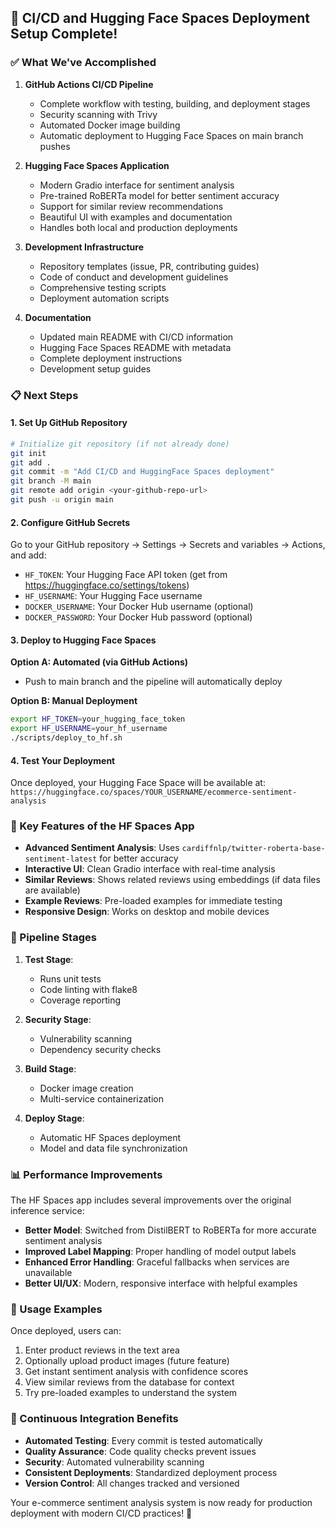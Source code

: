 ## 🚀 CI/CD and Hugging Face Spaces Deployment Setup Complete! 

### ✅ What We've Accomplished

1. **GitHub Actions CI/CD Pipeline** 
   - Complete workflow with testing, building, and deployment stages
   - Security scanning with Trivy
   - Automated Docker image building
   - Automatic deployment to Hugging Face Spaces on main branch pushes

2. **Hugging Face Spaces Application**
   - Modern Gradio interface for sentiment analysis
   - Pre-trained RoBERTa model for better sentiment accuracy
   - Support for similar review recommendations
   - Beautiful UI with examples and documentation
   - Handles both local and production deployments

3. **Development Infrastructure**
   - Repository templates (issue, PR, contributing guides)
   - Code of conduct and development guidelines
   - Comprehensive testing scripts
   - Deployment automation scripts

4. **Documentation**
   - Updated main README with CI/CD information
   - Hugging Face Spaces README with metadata
   - Complete deployment instructions
   - Development setup guides

### 📋 Next Steps

#### 1. Set Up GitHub Repository

```bash
# Initialize git repository (if not already done)
git init
git add .
git commit -m "Add CI/CD and HuggingFace Spaces deployment"
git branch -M main
git remote add origin <your-github-repo-url>
git push -u origin main
```

#### 2. Configure GitHub Secrets

Go to your GitHub repository → Settings → Secrets and variables → Actions, and add:

- `HF_TOKEN`: Your Hugging Face API token (get from https://huggingface.co/settings/tokens)
- `HF_USERNAME`: Your Hugging Face username
- `DOCKER_USERNAME`: Your Docker Hub username (optional)
- `DOCKER_PASSWORD`: Your Docker Hub password (optional)

#### 3. Deploy to Hugging Face Spaces

**Option A: Automated (via GitHub Actions)**
- Push to main branch and the pipeline will automatically deploy

**Option B: Manual Deployment**
```bash
export HF_TOKEN=your_hugging_face_token
export HF_USERNAME=your_hf_username
./scripts/deploy_to_hf.sh
```

#### 4. Test Your Deployment

Once deployed, your Hugging Face Space will be available at:
`https://huggingface.co/spaces/YOUR_USERNAME/ecommerce-sentiment-analysis`

### 🔧 Key Features of the HF Spaces App

- **Advanced Sentiment Analysis**: Uses `cardiffnlp/twitter-roberta-base-sentiment-latest` for better accuracy
- **Interactive UI**: Clean Gradio interface with real-time analysis
- **Similar Reviews**: Shows related reviews using embeddings (if data files are available)
- **Example Reviews**: Pre-loaded examples for immediate testing
- **Responsive Design**: Works on desktop and mobile devices

### 🚦 Pipeline Stages

1. **Test Stage**:
   - Runs unit tests
   - Code linting with flake8
   - Coverage reporting

2. **Security Stage**:
   - Vulnerability scanning
   - Dependency security checks

3. **Build Stage**:
   - Docker image creation
   - Multi-service containerization

4. **Deploy Stage**:
   - Automatic HF Spaces deployment
   - Model and data file synchronization

### 📊 Performance Improvements

The HF Spaces app includes several improvements over the original inference service:

- **Better Model**: Switched from DistilBERT to RoBERTa for more accurate sentiment analysis
- **Improved Label Mapping**: Proper handling of model output labels
- **Enhanced Error Handling**: Graceful fallbacks when services are unavailable
- **Better UI/UX**: Modern, responsive interface with helpful examples

### 🎯 Usage Examples

Once deployed, users can:
1. Enter product reviews in the text area
2. Optionally upload product images (future feature)
3. Get instant sentiment analysis with confidence scores
4. View similar reviews from the database for context
5. Try pre-loaded examples to understand the system

### 🔄 Continuous Integration Benefits

- **Automated Testing**: Every commit is tested automatically
- **Quality Assurance**: Code quality checks prevent issues
- **Security**: Automated vulnerability scanning
- **Consistent Deployments**: Standardized deployment process
- **Version Control**: All changes tracked and versioned

Your e-commerce sentiment analysis system is now ready for production deployment with modern CI/CD practices! 🎉